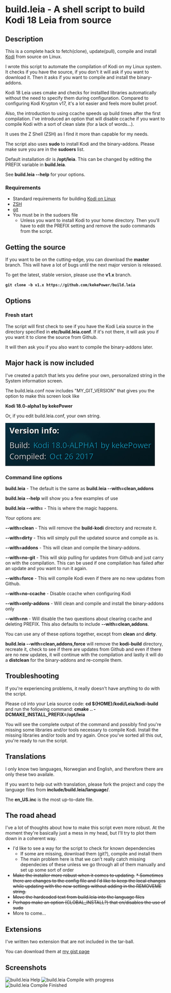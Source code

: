 # build.leia - A shell script to build Kodi 18 Leia from source

## Description
This is a complete hack to fetch(clone), update(pull), compile and install [Kodi](https://github.com/xbmc/xbmc) from source on Linux.

I wrote this script to automate the compilation of Kodi on my Linux system. It checks if you have the source, if you don't it will ask if you want to download it. Then it asks if you want to compile and install the binary-addons.

Kodi 18 Leia uses cmake and checks for installled libraries automatically without the need to specify them during configuration. Compared to configuring Kodi Krypton v17, it's a lot easier and feels more bullet proof.

Also, the introduction to using ccache speeds up build times after the first compilation. I've introduced an option that will disable ccache if you want to compile Kodi with a sort of clean slate (for a lack of words...).

It uses the Z Shell (ZSH) as I find it more than capable for my needs.

The script also uses **sudo** to install Kodi and the binary-addons. Please make sure you are in the **sudoers** list.

Default installation dir is **/opt/leia**. This can be changed by editing the PREFIX variable in **build.leia**.

See **build.leia --help** for your options.

### Requirements

* Standard requirements for building [Kodi on Linux](https://github.com/xbmc/xbmc/blob/master/docs/README.linux)
* [ZSH](http://www.zsh.org/)
* [git](https://github.com/git/git)
* You must be in the sudoers file
	* Unless you want to install Kodi to your home directory. Then you'll have to edit the PREFIX setting and remove the sudo commands from the script.

## Getting the source

If you want to be on the cutting-edge, you can download the **master** branch. This will have a lot of bugs until the next major version is released.

To get the latest, stable version, please use the **v1.x** branch.

**`git clone -b v1.x https://github.com/kekePower/build.leia`**

## Options

### Fresh start

The script will first check to see if you have the Kodi Leia source in the directory specified in **etc/build.leia.conf**. If it's not there, it will ask you if you want it to clone the source from Github.

It will then ask you if you also want to compile the binary-addons later.

## Major hack is now included

I've created a patch that lets you define your own, personalized string in the System information screen.

The build.leia.conf now includes "MY_GIT_VERSION" that gives you the option to make this screen look like

**Kodi 18.0-alpha1 by kekePower**

Or, if you edit build.leia.conf, your own string.

![System Information](https://github.com/kekePower/build.leia/blob/v1.x/docs/system-info.png)

### Command line options

**build.leia** - The default is the same as **build.leia --with=clean,addons**

**build.leia --help** will show you a few examples of use

**build.leia --with=** - This is where the magic happens.

Your options are:

**--with=clean** - This will remove the **build-kodi** directory and recreate it.

**--with=dirty** - This will simply pull the updated source and compile as is.

**--with=addons** - This will clean and compile the binary-addons.

**--with=no-git** - This will skip pulling for updates from Github and just carry on with the compilation. This can be used if one compilation has failed after an update and you want to run it again.

**--with=force** - This will compile Kodi even if there are no new updates from Github.

**--with=no-ccache** - Disable ccache when configuring Kodi

**--with=only-addons** - Will clean and compile and install the binary-addons only

**--with=nn** - Will disable the two questions about clearing ccache and deleting PREFIX. This also defaults to include **--with=clean,addons**.

You can use any of these options together, except from **clean** and **dirty**.

**build.leia --with=clean,addons,force** will remove the **kodi-build** directory, recreate it, check to see if there are updates from Github and even if there are no new updates, it will continue with the compilation and lastly it will do a **distclean** for the binary-addons and re-compile them.

## Troubleshooting

If you're experiencing problems, it really doesn't have anything to do with the script.

Please cd into your Leia source code: **cd ${HOME}/kodi/Leia/kodi-build** and run the following command: **cmake .. -DCMAKE_INSTALL_PREFIX=/opt/leia**

You will see the complete output of the command and possibly find you're missing some libraries and/or tools necessary to compile Kodi. Install the missing libraries and/or tools and try again. Once you've sorted all this out, you're ready to run the script.

## Translations

I only know two languages, Norwegian and English, and therefore there are only these two availale.

If you want to help out with translation, please fork the project and copy the language files from **include/build.leia/language/**.

The **en_US.inc** is the most up-to-date file.

## The road ahead

I've a lot of thoughts about how to make this script even more robust. At the moment they're basically just a mess in my head, but I'll try to plot them down in a coherent way.

* I'd like to see a way for the script to check for known dependencies
	* If some are missing, download them (git?), compile and install them
	* The main problem here is that we can't really catch missing dependecies of these unless we go through all of them manually and set up some sort of order
* ~~Make the installer more robust when it comes to updating.~~
	~~* Sometimes there are changes to the config file and I'd like to keep the local changes while updating with the new settings without adding in the REMOVEME string.~~
* ~~Move the hardcoded text from build.leia into the language files~~
* ~~Perhaps make an option (GLOBAL_INSTALL?) that en/disables the use of sudo~~
* More to come...

## Extensions

I've written two extension that are not included in the tar-ball.

You can download them at [my gist page](https://gist.github.com/kekePower)

## Screenshots

![build.leia Help](https://dl.dropboxusercontent.com/u/15356427/build.leia.help.png)
![build.leia Compile with progress](https://dl.dropboxusercontent.com/u/15356427/build.leia-progress.png)
![build.leia Compile Finished](https://dl.dropboxusercontent.com/u/15356427/build.leia.finished.png)
